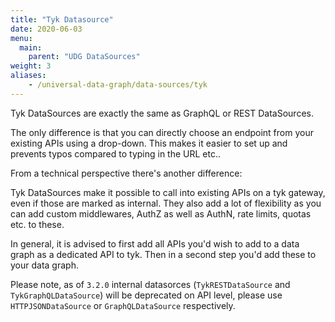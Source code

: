 ```yaml
---
title: "Tyk Datasource"
date: 2020-06-03
menu:
  main:
    parent: "UDG DataSources"
weight: 3
aliases:
    - /universal-data-graph/data-sources/tyk
---
```


Tyk DataSources are exactly the same as GraphQL or REST DataSources.

The only difference is that you can directly choose an endpoint from your existing APIs using a drop-down.
This makes it easier to set up and prevents typos compared to typing in the URL etc..

From a technical perspective there's another difference:

Tyk DataSources make it possible to call into existing APIs on a tyk gateway, even if those are marked as internal.
They also add a lot of flexibility as you can add custom middlewares, AuthZ as well as AuthN, rate limits, quotas etc. to these.

In general, it is advised to first add all APIs you'd wish to add to a data graph as a dedicated API to tyk.
Then in a second step you'd add these to your data graph.


Please note, as of `3.2.0` internal datasorces (`TykRESTDataSource` and `TykGraphQLDataSource`) will be deprecated on API level, please use `HTTPJSONDataSource` or `GraphQLDataSource` respectively.
